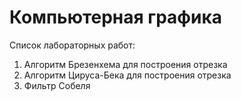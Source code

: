 # Компьютерная графика

Список лабораторных работ:

1. Алгоритм Брезенхема для построения отрезка
2. Алгоритм Цируса-Бека для построения отрезка
3. Фильтр Собеля
